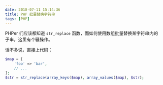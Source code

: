 ```yaml
---
date: 2018-07-11 15:14:36
title: PHP 批量替换字符串
tags: [PHP]
---
```


PHPer 们应该都知道 `str_replace` 函数，而如何使用数组批量替换某字符串内的子串，这里有个骚操作。

话不多说，直接上代码：

```php
$map = [
    'foo' => 'bar',
    // ...
];
$str = str_replace(array_keys($map), array_values($map), $str);
```

